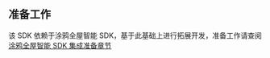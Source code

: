 ## 准备工作

该 SDK 依赖于涂鸦全屋智能 SDK，基于此基础上进行拓展开发，准备工作请查阅 [涂鸦全屋智能 SDK 集成准备章节](https://tuyainc.github.io/tuyasmart_home_ios_sdk_doc/zh-hans/resource/Preparation.html)

